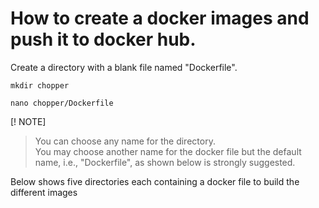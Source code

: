 # How to create a docker images and push it to docker hub.

Create a directory with a blank file named "Dockerfile". <br>
```
mkdir chopper

nano chopper/Dockerfile
```

[! NOTE]
> You can choose any name for the directory. <br>
> You may choose another name for the docker file but the default name, i.e., "Dockerfile", as shown below is strongly suggested. <br>


Below shows five directories each containing a docker file to build the different images